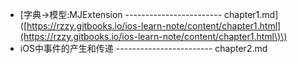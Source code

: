 * \[字典-&gt;模型:MJExtension ------------------------ chapter1.md\]\([https://rzzy.gitbooks.io/ios-learn-note/content/chapter1.html](https://rzzy.gitbooks.io/ios-learn-note/content/chapter1.html\)\)
* iOS中事件的产生和传递    ------------------------ chapter2.md



